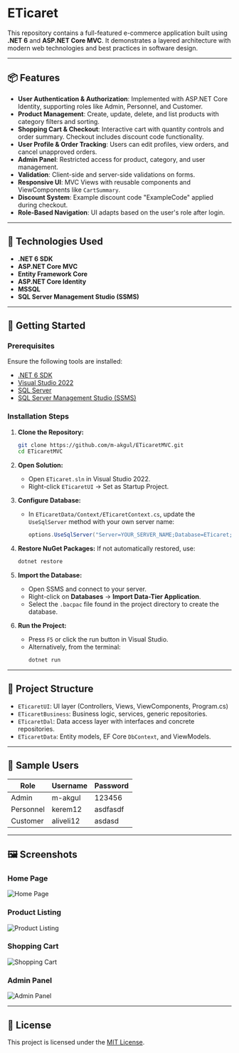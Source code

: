 
# ETicaret

This repository contains a full-featured e-commerce application built using **.NET 6** and **ASP.NET Core MVC**. It demonstrates a layered architecture with modern web technologies and best practices in software design.

---

## 📦 Features

- **User Authentication & Authorization**: Implemented with ASP.NET Core Identity, supporting roles like Admin, Personnel, and Customer.
- **Product Management**: Create, update, delete, and list products with category filters and sorting.
- **Shopping Cart & Checkout**: Interactive cart with quantity controls and order summary. Checkout includes discount code functionality.
- **User Profile & Order Tracking**: Users can edit profiles, view orders, and cancel unapproved orders.
- **Admin Panel**: Restricted access for product, category, and user management.
- **Validation**: Client-side and server-side validations on forms.
- **Responsive UI**: MVC Views with reusable components and ViewComponents like `CartSummary`.
- **Discount System**: Example discount code "ExampleCode" applied during checkout.
- **Role-Based Navigation**: UI adapts based on the user's role after login.

---

## 🧰 Technologies Used

- **.NET 6 SDK**
- **ASP.NET Core MVC**
- **Entity Framework Core**
- **ASP.NET Core Identity**
- **MSSQL**
- **SQL Server Management Studio (SSMS)**

---

## 🚀 Getting Started

### Prerequisites

Ensure the following tools are installed:

- [.NET 6 SDK](https://dotnet.microsoft.com/download)
- [Visual Studio 2022](https://visualstudio.microsoft.com/)
- [SQL Server](https://www.microsoft.com/en-us/sql-server/)
- [SQL Server Management Studio (SSMS)](https://learn.microsoft.com/en-us/sql/ssms/download-ssms)

### Installation Steps

1. **Clone the Repository:**
   ```bash
   git clone https://github.com/m-akgul/ETicaretMVC.git
   cd ETicaretMVC
   ```

2. **Open Solution:**
   - Open `ETicaret.sln` in Visual Studio 2022.
   - Right-click `ETicaretUI` → Set as Startup Project.

3. **Configure Database:**
   - In `ETicaretData/Context/ETicaretContext.cs`, update the `UseSqlServer` method with your own server name:
     ```csharp
     options.UseSqlServer("Server=YOUR_SERVER_NAME;Database=ETicaret;Trusted_Connection=True;");
     ```

4. **Restore NuGet Packages:**
   If not automatically restored, use:
   ```bash
   dotnet restore
   ```

5. **Import the Database:**
   - Open SSMS and connect to your server.
   - Right-click on **Databases** → **Import Data-Tier Application**.
   - Select the `.bacpac` file found in the project directory to create the database.

6. **Run the Project:**
   - Press `F5` or click the run button in Visual Studio.
   - Alternatively, from the terminal:
     ```bash
     dotnet run
     ```

---

## 📂 Project Structure

- `ETicaretUI`: UI layer (Controllers, Views, ViewComponents, Program.cs)
- `ETicaretBusiness`: Business logic, services, generic repositories.
- `ETicaretDal`: Data access layer with interfaces and concrete repositories.
- `ETicaretData`: Entity models, EF Core `DbContext`, and ViewModels.

---

## 🔐 Sample Users

| Role      | Username  | Password  |
|-----------|-----------|-----------|
| Admin     | m-akgul   | 123456    |
| Personnel | kerem12   | asdfasdf  |
| Customer  | aliveli12 | asdasd    |

---

## 🖼️ Screenshots

### Home Page
![Home Page](images/home-page.png)

### Product Listing
![Product Listing](images/product-listing.png)

### Shopping Cart
![Shopping Cart](images/shopping-cart.png)

### Admin Panel
![Admin Panel](images/admin-panel.png)

---

## 📜 License

This project is licensed under the [MIT License](LICENSE).
